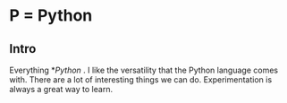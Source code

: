 # P = Python

## Intro
Everything **Python*
. I like the versatility that the Python language comes with. There are a lot of interesting things we can do. Experimentation is always a great way to learn.
